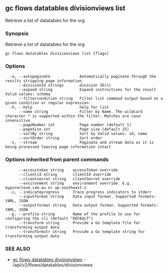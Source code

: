 ## gc flows datatables divisionviews list

Retrieve a list of datatables for the org

### Synopsis

Retrieve a list of datatables for the org

```
gc flows datatables divisionviews list [flags]
```

### Options

```
  -a, --autopaginate             Automatically paginate through the results stripping page information
      --divisionId strings       division ID(s)
      --expand string            Expand instructions for the result Valid values: schema
      --filtercondition string   Filter list command output based on a given condition or regular expression
  -h, --help                     help for list
      --name string              Filter by Name. The wildcard character * is supported within the filter. Matches are case-insensitive.
      --pageNumber int           Page number (default 1)
      --pageSize int             Page size (default 25)
      --sortBy string            Sort by Valid values: id, name
      --sortOrder string         Sort order
  -s, --stream                   Paginate and stream data as it is being processed leaving page information intact
```

### Options inherited from parent commands

```
      --accesstoken string    accessToken override
      --clientid string       clientId override
      --clientsecret string   clientSecret override
      --environment string    environment override. E.g. mypurecloud.com.au or ap-southeast-2
  -i, --indicateprogress      Trace progress indicators to stderr
      --inputformat string    Data input format. Supported formats: YAML, JSON
      --outputformat string   Data output format. Supported formats: YAML, JSON
  -p, --profile string        Name of the profile to use for configuring the cli (default "DEFAULT")
      --transform string      Provide a Go template file for transforming output data
      --transformstr string   Provide a Go template string for transforming output data
```

### SEE ALSO

* [gc flows datatables divisionviews](gc_flows_datatables_divisionviews.html)	 - /api/v2/flows/datatables/divisionviews


